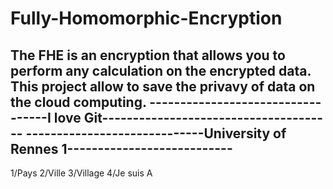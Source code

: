 # Fully-Homomorphic-Encryption

The FHE is an encryption that allows you to perform any calculation on the encrypted data.
This project allow to save the privavy of data on the cloud computing. 
----------------------------------I love Git--------------------------------------
-----------------------------University of Rennes 1---------------------------
---------------------  
1/Pays
2/Ville
3/Village
4/Je suis A 
